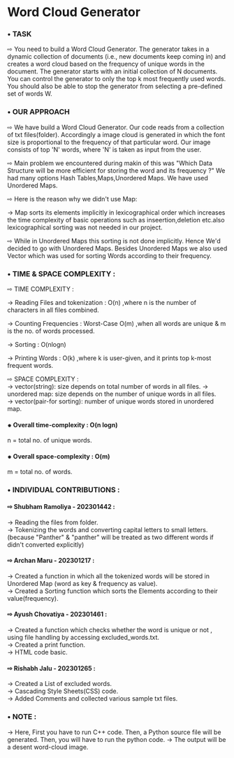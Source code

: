 
# Word Cloud Generator

### • TASK 

⇨ You need to build a Word Cloud Generator. The generator takes in a dynamic
collection of documents (i.e., new documents keep coming in) and creates a
word cloud based on the frequency of unique words in the document. The
generator starts with an initial collection of N documents. You can control the
generator to only the top k most frequently used words. You should also be able
to stop the generator from selecting a pre-defined set of words W.

### • OUR APPROACH
⇨ We have build a Word Cloud Generator. Our code reads from a collection of txt files(folder).
Accordingly a image cloud is generated in which the font size is proportional to the frequency of that particular word. Our image consists of top 'N' words, where 'N' is taken as input from the user.

⇨ Main problem we encountered during makin of this was "Which Data Structure will be more efficient for storing the word and its frequency ?" We had many options Hash Tables,Maps,Unordered Maps. We have used Unordered Maps. 

⇨ Here is the reason why we didn't use Map:

→ Map sorts its elements implicitly in lexicographical order which increases the time complexity of basic operations such as inseertion,deletion etc.also lexicographical sorting was not needed in our project.

⇨ While in Unordered Maps this sorting is not done implicitly. Hence We'd decided to go with Unordered Maps. Besides Unordered Maps we also used Vector which was used for sorting Words according to their frequency. 

### • TIME & SPACE COMPLEXITY :  
⇨  TIME COMPLEXITY :  

→ Reading Files and tokenization : O(n) ,where n is the number of characters in all files combined.  

→ Counting Frequencies :  Worst-Case O(m) ,when all words are unique & m is the no. of words processed.  

→ Sorting : O(nlogn)  

→ Printing Words : O(k) ,where k is user-given, and it prints top k-most frequent words.  

⇨ SPACE COMPLEXITY :  
→ vector(string): size depends on total number of words in all files.
→ unordered map: size depends on the number of unique words in all files.  
→ vector(pair-for sorting): number of unique words stored in unordered map.

#### ⁕ Overall time-complexity : O(n logn) 
n = total no. of unique words.   
#### ⁕ Overall space-complexity : O(m)  
m = total no. of words.

 ### • INDIVIDUAL CONTRIBUTIONS :

#### ⇨ Shubham Ramoliya - 202301442 :   
→ Reading the files from folder.  
→ Tokenizing the words and converting capital     letters to small letters. (because "Panther" & "panther" will be treated as two different words if didn't converted explicitly)  

#### ⇨ Archan Maru - 202301217 :  
→ Created a function in which all the tokenized words will be stored in Unordered Map (word as key & frequency as value).  
→ Created a Sorting function which sorts the Elements according to their value(frequency).

#### ⇨ Ayush Chovatiya - 202301461 :      
→ Created a function which checks whether the word is unique or not , using file handling by accessing excluded_words.txt.  
→ Created a print function.  
→ HTML code basic.

#### ⇨ Rishabh Jalu - 202301265 :  
→ Created a List of excluded words.  
→ Cascading Style Sheets(CSS) code.  
→ Added Comments and collected various sample txt files.  

### • NOTE :
→ Here, First you have to run C++ code. Then, a Python source file will be generated. Then, you will have to run the python code.
→ The output will be a desent word-cloud image.  
